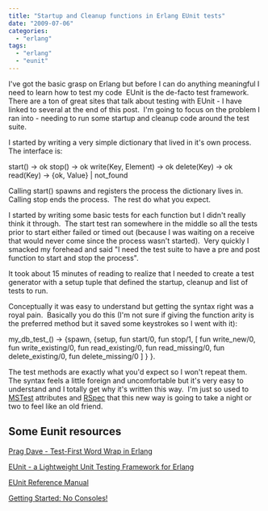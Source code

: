 ```yaml
---
title: "Startup and Cleanup functions in Erlang EUnit tests"
date: "2009-07-06"
categories: 
  - "erlang"
tags: 
  - "erlang"
  - "eunit"
---
```


I've got the basic grasp on Erlang but before I can do anything meaningful I need to learn how to test my code  EUnit is the de-facto test framework.  There are a ton of great sites that talk about testing with EUnit - I have linked to several at the end of this post.  I'm going to focus on the problem I ran into - needing to run some startup and cleanup code around the test suite.

I started by writing a very simple dictionary that lived in it's own process.  The interface is:

start() -> ok
stop() -> ok
write(Key, Element) -> ok
delete(Key) -> ok
read(Key) -> {ok, Value} | not\_found

Calling start() spawns and registers the process the dictionary lives in.  Calling stop ends the process.  The rest do what you expect.

I started by writing some basic tests for each function but I didn't really think it through.  The start test ran somewhere in the middle so all the tests prior to start either failed or timed out (because I was waiting on a receive that would never come since the process wasn't started).  Very quickly I smacked my forehead and said "I need the test suite to have a pre and post function to start and stop the process".

It took about 15 minutes of reading to realize that I needed to create a test generator with a setup tuple that defined the startup, cleanup and list of tests to run.

Conceptually it was easy to understand but getting the syntax right was a royal pain.  Basically you do this (I'm not sure if giving the function arity is the preferred method but it saved some keystrokes so I went with it):

my\_db\_test\_() ->
  {spawn,
    {setup,
      fun start/0,
      fun stop/1,
      \[
        fun write\_new/0,
        fun write\_existing/0,
        fun read\_existing/0,
        fun read\_missing/0,
        fun delete\_existing/0,
        fun delete\_missing/0
      \]
    }
  }.

The test methods are exactly what you'd expect so I won't repeat them.  The syntax feels a little foreign and uncomfortable but it's very easy to understand and I totally get why it's written this way.  I'm just so used to [MSTest](http://en.wikipedia.org/wiki/MSTest) attributes and [RSpec](http://rspec.info/) that this new way is going to take a night or two to feel like an old friend.

## Some Eunit resources

[Prag Dave - Test-First Word Wrap in Erlang](http://pragdave.pragprog.com/pragdave/2007/04/testfirst_word_.html)

[EUnit - a Lightweight Unit Testing Framework for Erlang](http://svn.process-one.net/contribs/trunk/eunit/doc/overview-summary.html)

[EUnit Reference Manual](http://erlang.org/doc/apps/eunit/index.html)

[Getting Started: No Consoles!](http://salientblue.com/codenotes/?name=erl_start)
